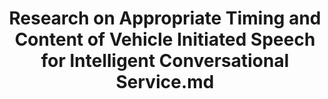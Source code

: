 ---
title: "Research on Appropriate Timing and Content of Vehicle Initiated Speech for Intelligent Conversational Service.md"
funding: "Hyundai NGV, Republic of Korea"
startDate: 2016-07
endDate: 2017-07
description:
thumbnail: './res/knu-logo.png'
---
